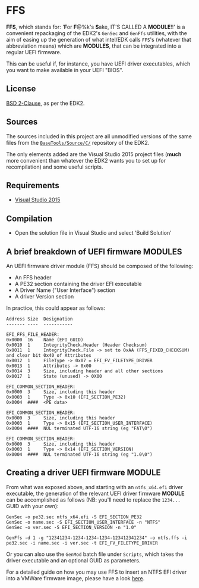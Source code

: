 FFS
===

__FFS__, which stands for: '<b>F</b>or <b>F</b>@%k's <b>S</b>ake, IT'S CALLED A __MODULE__!!'
is a convenient repackaging of the EDK2's `GenSec` and `GenFfs` utilities, with the aim of
easing up the generation of what intel/EDK calls `FFS`'s (whatever that abbreviation means)
which are __MODULES__, that can be integrated into a regular UEFI firmware.

This can be useful if, for instance, you have UEFI driver executables, which you
want to make available in your UEFI "BIOS".

## License

[BSD 2-Clause](https://opensource.org/licenses/bsd-license.php), as per the EDK2.

## Sources

The sources included in this project are all unmodified versions of the same files
from the [`BaseTools/Source/C/`](https://github.com/tianocore/edk2/tree/master/BaseTools/Source/C)
repository of the EDK2.

The only elements added are the Visual Studio 2015 project files (__much__ more convenient
than whatever the EDK2 wants you to set up for recompilation) and some useful scripts.

## Requirements

* [Visual Studio 2015](http://www.visualstudio.com/products/visual-studio-community-vs)

## Compilation

* Open the solution file in Visual Studio and select 'Build Solution'

## A brief breakdown of UEFI firmware __MODULES__

An UEFI firmware driver module (FFS) should be composed of the following:

* An FFS header
* A PE32 section containing the driver EFI executable
* A Driver Name ("User Interface") section
* A driver Version section

In practice, this could appear as follows:

```
Address Size  Designation
------- ----  -----------

EFI_FFS_FILE_HEADER:
0x0000  16    Name (EFI_GUID)
0x0010  1     IntegrityCheck.Header (Header Checksum)
0x0011  1     IntegrityCheck.File -> set to 0xAA (FFS_FIXED_CHECKSUM) and clear bit 0x40 of Attributes
0x0012  1     FileType -> 0x07 = EFI_FV_FILETYPE_DRIVER
0x0013  1     Attributes -> 0x00
0x0014  3     Size, including header and all other sections
0x0017  1     State (unused) -> 0X00

EFI_COMMON_SECTION_HEADER:
0x0000  3     Size, including this header
0x0003  1     Type -> 0x10 (EFI_SECTION_PE32)
0x0004  ####  <PE data>

EFI_COMMON_SECTION_HEADER:
0x0000  3     Size, including this header
0x0003  1     Type -> 0x15 (EFI_SECTION_USER_INTERFACE)
0x0004  ####  NUL terminated UTF-16 string (eg "FAT\0")

EFI_COMMON_SECTION_HEADER:
0x0000  3     Size, including this header
0x0003  1     Type -> 0x14 (EFI_SECTION_VERSION)
0x0004  ####  NUL terminated UTF-16 string (eg "1.0\0")
```

## Creating a driver UEFI firmware __MODULE__

From what was exposed above, and starting with an `ntfs_x64.efi` driver executable, the generation of
the relevant UEFI driver firmware __MODULE__ can be accomplished as follows (NB: you'll need to replace
the `1234...` GUID with your own):

```
GenSec -o pe32.sec ntfs_x64.efi -S EFI_SECTION_PE32
GenSec -o name.sec -S EFI_SECTION_USER_INTERFACE -n "NTFS"
GenSec -o ver.sec -S EFI_SECTION_VERSION -n "1.0"

GenFfs -d 1 -g "12341234-1234-1234-1234-123412341234" -o ntfs.ffs -i pe32.sec -i name.sec -i ver.sec -t EFI_FV_FILETYPE_DRIVER
```

Or you can also use the `GenMod` batch file under `Scripts`, which takes the driver executable and an
optional GUID as parameters.

For a detailed guide on how you may use FFS to insert an NTFS EFI driver into a VMWare firmware image,
please have a look [here](https://github.com/pbatard/efifs/wiki/Adding-a-driver-to-a-UEFI-firmware).